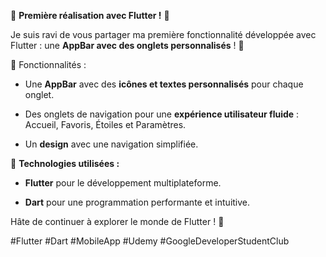 
🚀 **Première réalisation avec Flutter !** 🚀

Je suis ravi de vous partager ma première fonctionnalité développée avec Flutter : une **AppBar avec des onglets personnalisés** ! 🎉



🔹 Fonctionnalités :

- Une **AppBar** avec des **icônes et textes personnalisés** pour chaque onglet.

- Des onglets de navigation pour une **expérience utilisateur fluide** : Accueil, Favoris, Étoiles et Paramètres.

- Un **design** avec une navigation simplifiée.



🔹 **Technologies utilisées :**

- **Flutter** pour le développement multiplateforme.

- **Dart** pour une programmation performante et intuitive.



Hâte de continuer à explorer le monde de Flutter ! 🚀

#Flutter #Dart #MobileApp #Udemy #GoogleDeveloperStudentClub


